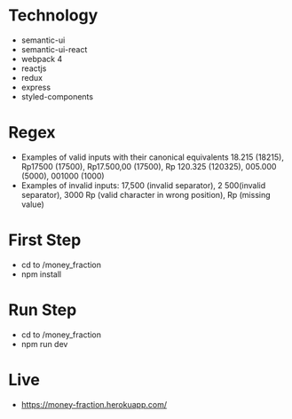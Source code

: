 # Technology
- semantic-ui
- semantic-ui-react
- webpack 4
- reactjs
- redux
- express
- styled-components

# Regex
- Examples of valid inputs with their canonical equivalents 18.215 (18215), Rp17500 (17500), Rp17.500,00 (17500), Rp 120.325 (120325), 005.000 (5000), 001000 (1000)
- Examples of invalid inputs: 17,500 (invalid separator),  2 500(invalid separator), 3000 Rp (valid character in wrong position), Rp (missing value)

# First Step
- cd to /money_fraction
- npm install

# Run Step
- cd to /money_fraction
- npm run dev

# Live
- https://money-fraction.herokuapp.com/
